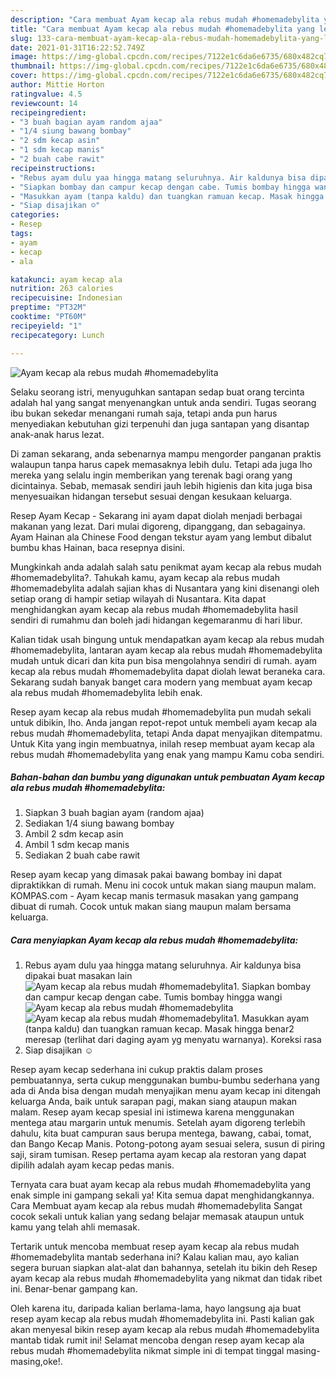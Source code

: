 ```yaml
---
description: "Cara membuat Ayam kecap ala rebus mudah #homemadebylita yang lezat Untuk Jualan"
title: "Cara membuat Ayam kecap ala rebus mudah #homemadebylita yang lezat Untuk Jualan"
slug: 133-cara-membuat-ayam-kecap-ala-rebus-mudah-homemadebylita-yang-lezat-untuk-jualan
date: 2021-01-31T16:22:52.749Z
image: https://img-global.cpcdn.com/recipes/7122e1c6da6e6735/680x482cq70/ayam-kecap-ala-rebus-mudah-homemadebylita-foto-resep-utama.jpg
thumbnail: https://img-global.cpcdn.com/recipes/7122e1c6da6e6735/680x482cq70/ayam-kecap-ala-rebus-mudah-homemadebylita-foto-resep-utama.jpg
cover: https://img-global.cpcdn.com/recipes/7122e1c6da6e6735/680x482cq70/ayam-kecap-ala-rebus-mudah-homemadebylita-foto-resep-utama.jpg
author: Mittie Horton
ratingvalue: 4.5
reviewcount: 14
recipeingredient:
- "3 buah bagian ayam random ajaa"
- "1/4 siung bawang bombay"
- "2 sdm kecap asin"
- "1 sdm kecap manis"
- "2 buah cabe rawit"
recipeinstructions:
- "Rebus ayam dulu yaa hingga matang seluruhnya. Air kaldunya bisa dipakai buat masakan lain"
- "Siapkan bombay dan campur kecap dengan cabe. Tumis bombay hingga wangi"
- "Masukkan ayam (tanpa kaldu) dan tuangkan ramuan kecap. Masak hingga benar2 meresap (terlihat dari daging ayam yg menyatu warnanya). Koreksi rasa"
- "Siap disajikan ☺️"
categories:
- Resep
tags:
- ayam
- kecap
- ala

katakunci: ayam kecap ala 
nutrition: 263 calories
recipecuisine: Indonesian
preptime: "PT32M"
cooktime: "PT60M"
recipeyield: "1"
recipecategory: Lunch

---
```



![Ayam kecap ala rebus mudah #homemadebylita](https://img-global.cpcdn.com/recipes/7122e1c6da6e6735/680x482cq70/ayam-kecap-ala-rebus-mudah-homemadebylita-foto-resep-utama.jpg)

Selaku seorang istri, menyuguhkan santapan sedap buat orang tercinta adalah hal yang sangat menyenangkan untuk anda sendiri. Tugas seorang ibu bukan sekedar menangani rumah saja, tetapi anda pun harus menyediakan kebutuhan gizi terpenuhi dan juga santapan yang disantap anak-anak harus lezat.

Di zaman  sekarang, anda sebenarnya mampu mengorder panganan praktis walaupun tanpa harus capek memasaknya lebih dulu. Tetapi ada juga lho mereka yang selalu ingin memberikan yang terenak bagi orang yang dicintainya. Sebab, memasak sendiri jauh lebih higienis dan kita juga bisa menyesuaikan hidangan tersebut sesuai dengan kesukaan keluarga. 

Resep Ayam Kecap - Sekarang ini ayam dapat diolah menjadi berbagai makanan yang lezat. Dari mulai digoreng, dipanggang, dan sebagainya. Ayam Hainan ala Chinese Food dengan tekstur ayam yang lembut dibalut bumbu khas Hainan, baca resepnya disini.

Mungkinkah anda adalah salah satu penikmat ayam kecap ala rebus mudah #homemadebylita?. Tahukah kamu, ayam kecap ala rebus mudah #homemadebylita adalah sajian khas di Nusantara yang kini disenangi oleh setiap orang di hampir setiap wilayah di Nusantara. Kita dapat menghidangkan ayam kecap ala rebus mudah #homemadebylita hasil sendiri di rumahmu dan boleh jadi hidangan kegemaranmu di hari libur.

Kalian tidak usah bingung untuk mendapatkan ayam kecap ala rebus mudah #homemadebylita, lantaran ayam kecap ala rebus mudah #homemadebylita mudah untuk dicari dan kita pun bisa mengolahnya sendiri di rumah. ayam kecap ala rebus mudah #homemadebylita dapat diolah lewat beraneka cara. Sekarang sudah banyak banget cara modern yang membuat ayam kecap ala rebus mudah #homemadebylita lebih enak.

Resep ayam kecap ala rebus mudah #homemadebylita pun mudah sekali untuk dibikin, lho. Anda jangan repot-repot untuk membeli ayam kecap ala rebus mudah #homemadebylita, tetapi Anda dapat menyajikan ditempatmu. Untuk Kita yang ingin membuatnya, inilah resep membuat ayam kecap ala rebus mudah #homemadebylita yang enak yang mampu Kamu coba sendiri.

<!--inarticleads1-->

##### Bahan-bahan dan bumbu yang digunakan untuk pembuatan Ayam kecap ala rebus mudah #homemadebylita:

1. Siapkan 3 buah bagian ayam (random ajaa)
1. Sediakan 1/4 siung bawang bombay
1. Ambil 2 sdm kecap asin
1. Ambil 1 sdm kecap manis
1. Sediakan 2 buah cabe rawit


Resep ayam kecap yang dimasak pakai bawang bombay ini dapat dipraktikkan di rumah. Menu ini cocok untuk makan siang maupun malam. KOMPAS.com - Ayam kecap manis termasuk masakan yang gampang dibuat di rumah. Cocok untuk makan siang maupun malam bersama keluarga. 

<!--inarticleads2-->

##### Cara menyiapkan Ayam kecap ala rebus mudah #homemadebylita:

1. Rebus ayam dulu yaa hingga matang seluruhnya. Air kaldunya bisa dipakai buat masakan lain
<img src="https://img-global.cpcdn.com/steps/491bec0171777aa1/160x128cq70/ayam-kecap-ala-rebus-mudah-homemadebylita-langkah-memasak-1-foto.jpg" alt="Ayam kecap ala rebus mudah #homemadebylita">1. Siapkan bombay dan campur kecap dengan cabe. Tumis bombay hingga wangi
<img src="https://img-global.cpcdn.com/steps/210780f5a81d9c03/160x128cq70/ayam-kecap-ala-rebus-mudah-homemadebylita-langkah-memasak-2-foto.jpg" alt="Ayam kecap ala rebus mudah #homemadebylita"><img src="https://img-global.cpcdn.com/steps/ad8ccabfeb354b35/160x128cq70/ayam-kecap-ala-rebus-mudah-homemadebylita-langkah-memasak-2-foto.jpg" alt="Ayam kecap ala rebus mudah #homemadebylita">1. Masukkan ayam (tanpa kaldu) dan tuangkan ramuan kecap. Masak hingga benar2 meresap (terlihat dari daging ayam yg menyatu warnanya). Koreksi rasa
1. Siap disajikan ☺️


Resep ayam kecap sederhana ini cukup praktis dalam proses pembuatannya, serta cukup menggunakan bumbu-bumbu sederhana yang ada di Anda bisa dengan mudah menyajikan menu ayam kecap ini ditengah keluarga Anda, baik untuk sarapan pagi, makan siang ataupun makan malam. Resep ayam kecap spesial ini istimewa karena menggunakan mentega atau margarin untuk menumis. Setelah ayam digoreng terlebih dahulu, kita buat campuran saus berupa mentega, bawang, cabai, tomat, dan Bango Kecap Manis. Potong-potong ayam sesuai selera, susun di piring saji, siram tumisan. Resep pertama ayam kecap ala restoran yang dapat dipilih adalah ayam kecap pedas manis. 

Ternyata cara buat ayam kecap ala rebus mudah #homemadebylita yang enak simple ini gampang sekali ya! Kita semua dapat menghidangkannya. Cara Membuat ayam kecap ala rebus mudah #homemadebylita Sangat cocok sekali untuk kalian yang sedang belajar memasak ataupun untuk kamu yang telah ahli memasak.

Tertarik untuk mencoba membuat resep ayam kecap ala rebus mudah #homemadebylita mantab sederhana ini? Kalau kalian mau, ayo kalian segera buruan siapkan alat-alat dan bahannya, setelah itu bikin deh Resep ayam kecap ala rebus mudah #homemadebylita yang nikmat dan tidak ribet ini. Benar-benar gampang kan. 

Oleh karena itu, daripada kalian berlama-lama, hayo langsung aja buat resep ayam kecap ala rebus mudah #homemadebylita ini. Pasti kalian gak akan menyesal bikin resep ayam kecap ala rebus mudah #homemadebylita mantab tidak rumit ini! Selamat mencoba dengan resep ayam kecap ala rebus mudah #homemadebylita nikmat simple ini di tempat tinggal masing-masing,oke!.

